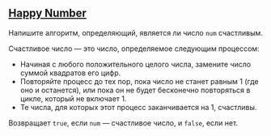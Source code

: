 ## [Happy Number](https://leetcode.com/problems/happy-number/)

Напишите алгоритм, определяющий, является ли число <code>num</code> счастливым.

Счастливое число — это число, определяемое следующим процессом:

- Начиная с любого положительного целого числа, замените число суммой квадратов его цифр.
- Повторяйте процесс до тех пор, пока число не станет равным 1 (где оно и останется), или пока он не будет бесконечно повторяться в цикле, который не включает 1.
- Те числа, для которых этот процесс заканчивается на 1, счастливы.

Возвращает <code>true</code>, если <code>num</code> — счастливое число, и <code>false</code>, если нет.
